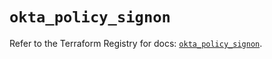 # `okta_policy_signon`

Refer to the Terraform Registry for docs: [`okta_policy_signon`](https://registry.terraform.io/providers/okta/okta/4.19.0/docs/resources/policy_signon).
